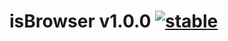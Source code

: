
# isBrowser v1.0.0 [![stable](http://badges.github.io/stability-badges/dist/stable.svg)](http://github.com/badges/stability-badges)
